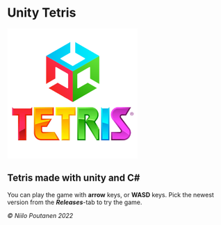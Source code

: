 # Unity Tetris
<!-- ![Getting Started](Tetris/Assets/Textures/SmallLogo.png =250x) -->
<img src="Tetris/Assets/Textures/SmallLogo.png" width=300 float>

## Tetris made with unity and C#

You can play the game with **arrow** keys, or **WASD** keys. Pick the newest version from the ***Releases***-tab to try the game.




*© Niilo Poutanen 2022*